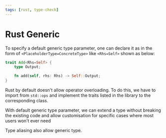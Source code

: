```yaml
---
tags: [rust, type-check]
---
```


# Rust Generic

To specify a default generic type parameter, one can declare it as in the form
of `<PlaceholderType=ConcreteType>` like `<Rhs=Self>` shown as below:

```rust
trait Add<Rhs=Self> {
    type Output;

    fn add(self, rhs: Rhs) -> Self::Output;
}
```

Rust by default doesn't allow operator overloading. To do this, we have to
import from `std::ops` and implement the traits listed in the library to the
corresponding class.

With default generic type parameter, we can extend a type without breaking the
existing code and allow customisation for specific cases where most users won't
ever need

Type aliasing also allow generic type.
